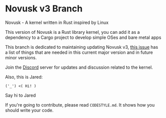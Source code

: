 # Novusk v3 Branch

Novusk - A kernel written in Rust inspired by Linux

This version of Novusk is a Rust library kernel, you can add it as a dependency to a Cargo project to develop simple 
OSes and bare metal apps

This branch is dedicated to maintaining updating Novusk v3, 
[this issue](https://github.com/NathanMcMillan54/novusk/issues/14) has a list of things that are needed in this current 
major version and in future minor versions.

Join the [Discord](https://discord.gg/hcVcCugVFP) server for updates and discussion related to the kernel.

Also, this is Jared:
```commandline
('_') <( Hi! )
```

Say hi to Jared

If you're going to contribute, please read ``CODESTYLE.md``. It shows how you should write your code.
